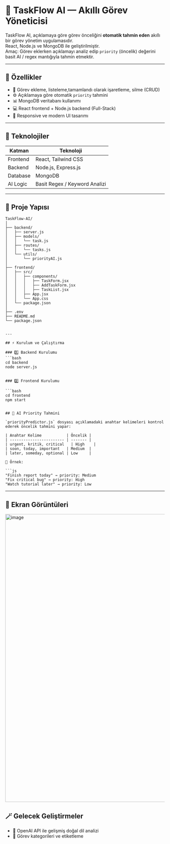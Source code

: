 
# 🧠 TaskFlow AI — Akıllı Görev Yöneticisi

TaskFlow AI, açıklamaya göre görev önceliğini **otomatik tahmin eden** akıllı bir görev yönetim uygulamasıdır.  
React, Node.js ve MongoDB ile geliştirilmiştir.  
Amaç: Görev eklerken açıklamayı analiz edip `priority` (öncelik) değerini basit AI / regex mantığıyla tahmin etmektir.

---

## 🚀 Özellikler

- 📝 Görev ekleme, listeleme,tamamlandı olarak işaretleme, silme (CRUD)
- ⚙️ Açıklamaya göre otomatik `priority` tahmini
- 📊 MongoDB veritabanı kullanımı
- 💻 React frontend + Node.js backend (Full-Stack)
- 📱 Responsive ve modern UI tasarımı

---

## 🧩 Teknolojiler

| Katman | Teknoloji |
|--------|------------|
| Frontend | React, Tailwind CSS |
| Backend | Node.js, Express.js |
| Database | MongoDB |
| AI Logic | Basit Regex / Keyword Analizi |

---

## 📂 Proje Yapısı

```
TaskFlow-AI/
│
├── backend/
│   ├── server.js
│   ├── models/
│   │   └── task.js
│   ├── routes/
│   │   └── tasks.js
│   └── utils/
│       └── priorityAI.js
│
├── frontend/
│   ├── src/
│   │   ├── components/
│   │   │   ├── TaskForm.jsx
│   │   │   ├── AddTaskForm.jsx
│   │   │   ├── TaskList.jsx
│   │   ├── App.jsx
│   │   └── App.css
│   └── package.json
│
├── .env
├── README.md
└── package.json


---

## ⚡ Kurulum ve Çalıştırma

### 1️⃣ Backend Kurulumu
```bash
cd backend
node server.js


### 2️⃣ Frontend Kurulumu

```bash
cd frontend
npm start


## 🧠 AI Priority Tahmini

`priorityPredictor.js` dosyası açıklamadaki anahtar kelimeleri kontrol ederek öncelik tahmini yapar:

| Anahtar Kelime           | Öncelik |
| ------------------------ | ------- |
| urgent, kritik, critical   | High    |
| soon, today, important   | Medium  |
| later, someday, optional | Low     |

🧩 Örnek:

```js
"Finish report today" → priority: Medium  
"Fix critical bug" → priority: High  
"Watch tutorial later" → priority: Low
```

---

## 🎨 Ekran Görüntüleri

<img width="1886" height="909" alt="image" src="https://github.com/user-attachments/assets/35d216ab-40eb-4e8d-8ae2-979cee829f75" />



## 🪄 Gelecek Geliştirmeler

* 🔹 OpenAI API ile gelişmiş doğal dil analizi
* 🔹 Görev kategorileri ve etiketleme

```

```

